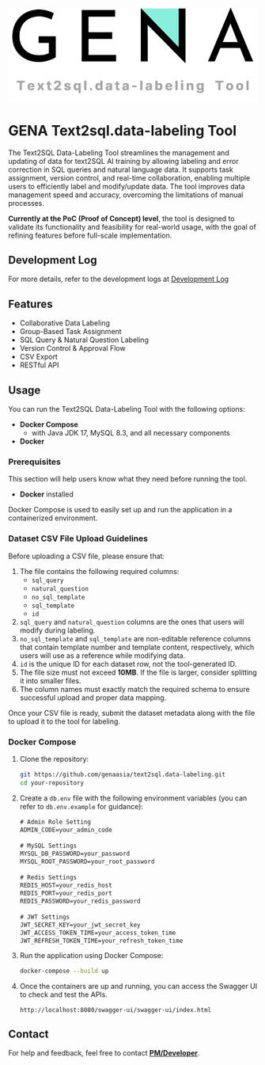 ![logo](images/logo.png)

# GENA Text2sql.data-labeling Tool

The Text2SQL Data-Labeling Tool streamlines the management and updating of data for text2SQL AI training by allowing labeling and error correction in SQL queries and natural language data. It supports task assignment, version control, and real-time collaboration, enabling multiple users to efficiently label and modify/update data. The tool improves data management speed and accuracy, overcoming the limitations of manual processes.

**Currently at the PoC (Proof of Concept) level**, the tool is designed to validate its functionality and feasibility for real-world usage, with the goal of refining features before full-scale implementation.

## Development Log

For more details, refer to the development logs at [Development Log](https://bit.ly/text2sql-data-labeling-Tool-Dev-Log)

## **Features**

- Collaborative Data Labeling
- Group-Based Task Assignment
- SQL Query & Natural Question Labeling
- Version Control & Approval Flow
- CSV Export
- RESTful API

## **Usage**

You can run the Text2SQL Data-Labeling Tool with the following options:

- **Docker Compose**
    - with Java JDK 17, MySQL 8.3, and all necessary components
- **Docker**

### **Prerequisites**

This section will help users know what they need before running the tool.

- **Docker** installed

Docker Compose is used to easily set up and run the application in a containerized environment.

### **Dataset CSV File Upload Guidelines**

Before uploading a CSV file, please ensure that:

1. The file contains the following required columns:
    - `sql_query`
    - `natural_question`
    - `no_sql_template`
    - `sql_template`
    - `id`
2. `sql_query` and `natural_question` columns are the ones that users will modify during labeling.
3. `no_sql_template` and `sql_template` are non-editable reference columns that contain template number and template content, respectively, which users will use as a reference while modifying data.
4. `id` is the unique ID for each dataset row, not the tool-generated ID.
5. The file size must not exceed **10MB**. If the file is larger, consider splitting it into smaller files.
6. The column names must exactly match the required schema to ensure successful upload and proper data mapping.

Once your CSV file is ready, submit the dataset metadata along with the file to upload it to the tool for labeling.

### Docker Compose

1. Clone the repository:

    ```bash
    git https://github.com/genaasia/text2sql.data-labeling.git
    cd your-repository
    ```

2. Create a `db.env` file with the following environment variables (you can refer to `db.env.example` for guidance):

    ```
   # Admin Role Setting
   ADMIN_CODE=your_admin_code  
   
   # MySQL Settings
   MYSQL_DB_PASSWORD=your_password
   MYSQL_ROOT_PASSWORD=your_root_password
   
   # Redis Settings
   REDIS_HOST=your_redis_host  
   REDIS_PORT=your_redis_port  
   REDIS_PASSWORD=your_redis_password
   
   # JWT Settings
   JWT_SECRET_KEY=your_jwt_secret_key  
   JWT_ACCESS_TOKEN_TIME=your_access_token_time  
   JWT_REFRESH_TOKEN_TIME=your_refresh_token_time
    ```

3. Run the application using Docker Compose:

    ```bash
    docker-compose --build up
    ```

4. Once the containers are up and running, you can access the Swagger UI to check and test the APIs.

    ```
    http://localhost:8080/swagger-ui/swagger-ui/index.html
    ```

## **Contact**

For help and feedback, feel free to contact [**PM/Developer**](https://github.com/andrew75313).
